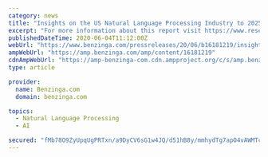 ```yaml
---
category: news
title: "Insights on the US Natural Language Processing Industry to 2025 - Featuring Google, IBM & Microsoft Among Others - ResearchAndMarkets.com"
excerpt: "For more information about this report visit https://www.researchandmarkets.com/r/mhxd97"
publishedDateTime: 2020-06-04T11:12:00Z
webUrl: "https://www.benzinga.com/pressreleases/20/06/b16181219/insights-on-the-us-natural-language-processing-industry-to-2025-featuring-google-ibm-microsoft-amo"
ampWebUrl: "https://amp.benzinga.com/amp/content/16181219"
cdnAmpWebUrl: "https://amp-benzinga-com.cdn.ampproject.org/c/s/amp.benzinga.com/amp/content/16181219"
type: article

provider:
  name: Benzinga.com
  domain: benzinga.com

topics:
  - Natural Language Processing
  - AI

secured: "fMb78O9ZyUpqUgPRTxn/a9DyCV6sG1w4JQ/d51hB8y/mmhydTg7apO4vAWMTc/Afe3BQDZPrUvt7UvwqHPDr6GWkbfhKRbuVwUpqyvDI3Tq0z6AJsRpSMRfHagPIy6PAmvHpePewi4o9QFC0g7DmQ8zmA+Pu1WB/pw9RkDXKZt4xygR5p+4EkbxHYdd+RTyB9Aig5OrEUbwGhTyyEqx9VnDlGm2z7wSHN4G278/bE/aCfgZ2ljCcjVP5tgcA0CFHjaDSkWCz8hcWpNLsfxnmOgztk9Xl7q7ghChDvUWQxtgQp2naEaqcZqGI8pF4DiuKhf2DZEltxNNOVxgAYN2eEQ==;CaYEE/mI4giSPXiWI9tIUg=="
---
```



